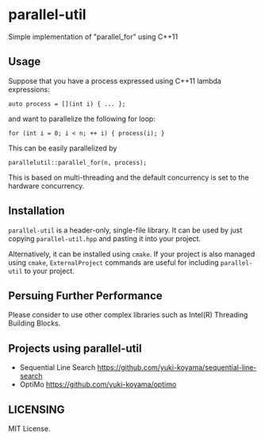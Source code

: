 # parallel-util

Simple implementation of "parallel_for" using C++11

## Usage

Suppose that you have a process expressed using C++11 lambda expressions:
```
auto process = [](int i) { ... };
```
and want to parallelize the following for loop:
```
for (int i = 0; i < n; ++ i) { process(i); }
```
This can be easily parallelized by
```
parallelutil::parallel_for(n, process);
```
This is based on multi-threading and the default concurrency is set to the hardware concurrency.

## Installation

`parallel-util` is a header-only, single-file library. It can be used by just copying `parallel-util.hpp` and pasting it into your project.

Alternatively, it can be installed using `cmake`. If your project is also managed using `cmake`, `ExternalProject` commands are useful for including `parallel-util` to your project.

## Persuing Further Performance

Please consider to use other complex libraries such as Intel(R) Threading Building Blocks.

## Projects using parallel-util

- Sequential Line Search <https://github.com/yuki-koyama/sequential-line-search>
- OptiMo <https://github.com/yuki-koyama/optimo>

## LICENSING

MIT License.

